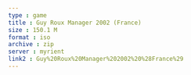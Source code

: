 ```yaml
---
type : game
title : Guy Roux Manager 2002 (France)
size : 150.1 M
format : iso
archive : zip
server : myrient
link2 : Guy%20Roux%20Manager%202002%20%28France%29
---
```


